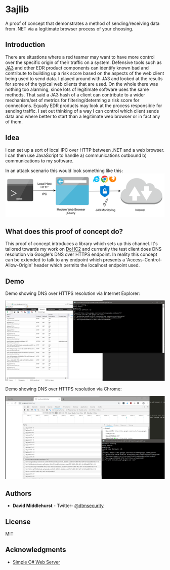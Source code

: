 # 3ajlib

A proof of concept that demonstrates a method of sending/receiving data from .NET via a legitimate browser process of your choosing.

## Introduction

There are situations where a red teamer may want to have more control over the specific origin of their traffic on a system. Defensive tools such as [JA3](https://github.com/salesforce/ja3) and other EDR product components can identify known bad and contribute to building up a risk score based on the aspects of the web client being used to send data. I played around with JA3 and looked at the results for some of the typical web clients that are used. On the whole there was nothing too alarming, since lots of legitimate software uses the same methods. That said a JA3 hash of a client can contribute to a wider mechanism/set of metrics for filtering/determing a risk score for connections. Equally EDR products may look at the process responsible for sending traffic. I set out thinking of a way I can control which client sends data and where better to start than a legitimate web browser or in fact any of them.

## Idea

I can set up a sort of local IPC over HTTP between .NET and a web browser. I can then use JavaScript to handle a) communications outbound b) communications to my software.

In an attack scenario this would look something like this:
![Diagram](3ajlib.png)

## What does this proof of concept do?

This proof of concept introduces a library which sets up this channel. It's tailored towards my work on [DoHC2](https://github.com/SpiderLabs/DoHC2) and currently the test client does DNS resolution via Google's DNS over HTTPS endpoint. In reality this concept can be extended to talk to any endpoint which presents a 'Access-Control-Allow-Origin' header which permits the localhost endpoint used.

## Demo

Demo showing DNS over HTTPS resolution via Internet Explorer:

![IE](demo.png)

Demo showing DNS over HTTPS resolution via Chrome:

![Chrome](chrome.png)

## Authors

* **David Middlehurst** - Twitter- [@dtmsecurity](https://twitter.com/dtmsecurity)

## License

MIT

## Acknowledgments

* [Simple C# Web Server](https://codehosting.net/blog/BlogEngine/post/Simple-C-Web-Server)

